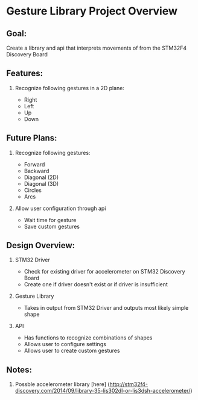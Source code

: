<h1>Gesture Library Project Overview </h1>

<h2>Goal:</h2>	

  Create a library and api that interprets movements of from the 
  STM32F4 Discovery Board 

<h2>Features:</h2>

1. Recognize following gestures in a 2D plane:
  
    * Right
    * Left
    * Up
    * Down

<h2>Future Plans:</h2>

1. Recognize following gestures:

    * Forward
    * Backward
    * Diagonal (2D)
    * Diagonal (3D)
    * Circles
    * Arcs

2. Allow user configuration through api
    * Wait time for gesture
    * Save custom gestures

<h2>Design Overview:</h2>

1. STM32 Driver
    * Check for existing driver for accelerometer on STM32 Discovery Board
    * Create one if driver doesn't exist or if driver is insufficient

2. Gesture Library
    * Takes in output from STM32 Driver and outputs most likely simple shape 
  
3. API
    * Has functions to recognize combinations of shapes
    * Allows user to configure settings
    * Allows user to create custom gestures

<h2>Notes:</h2>

  1. Possble accelerometer library [here] (http://stm32f4-discovery.com/2014/09/library-35-lis302dl-or-lis3dsh-accelerometer/)
